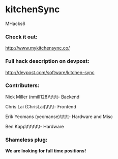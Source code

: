 # kitchenSync
MHacks6

### Check it out:
http://www.mykitchensync.co/

### Full hack description on devpost:
http://devpost.com/software/kitchen-sync

### Contributers:
<p>Nick Miller (nmill128)\t\t\t- Backend</p>
<p>Chris Lai (ChrisLai)\t\t\t- Frontend</p>
<p>Erik Yeomans (yeomanse)\t\t\t- Hardware and Misc</p>
<p>Ben Kapp\t\t\t\t\t- Hardware</p>


### Shameless plug:
**We are looking for full time positions!**
